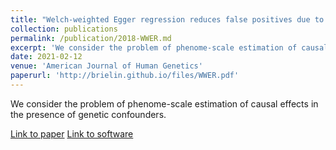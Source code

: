 ```yaml
---
title: "Welch-weighted Egger regression reduces false positives due to correlated pleiotropy in Mendelian Randomization."
collection: publications
permalink: /publication/2018-WWER.md
excerpt: 'We consider the problem of phenome-scale estimation of causal effects in the presence of genetic confounders.'
date: 2021-02-12
venue: 'American Journal of Human Genetics'
paperurl: 'http://brielin.github.io/files/WWER.pdf'
---
```

We consider the problem of phenome-scale estimation of causal effects in the presence of genetic confounders.

[Link to paper](http://brielin.github.io/files/WWER.pdf)
[Link to software](https://github.com/brielin/WWER)